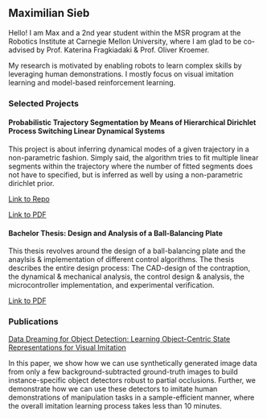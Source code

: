 ## Maximilian Sieb

Hello! I am Max and a 2nd year student within the MSR program at the Robotics Institute at Carnegie Mellon University, where I am glad to be co-advised by Prof. Katerina Fragkiadaki & Prof. Oliver Kroemer.

My research is motivated by enabling robots to learn complex skills by leveraging human demonstrations. I mostly focus on visual imitation learning and model-based reinforcement learning.

### Selected Projects

#### Probabilistic Trajectory Segmentation by Means of Hierarchical Dirichlet Process Switching Linear Dynamical Systems

This project is about inferring dynamical modes of a given trajectory in a non-parametric fashion. Simply said, the algorithm tries to fit multiple linear segments within the trajectory where the number of fitted segments does not have to specified, but is inferred as well by using a non-parametric dirichlet prior.

[Link to Repo](https://github.com/msieb1/switching-linear-dynamical-systems)

[Link to PDF](pdf/HDP_SLDS.pdf)

#### Bachelor Thesis: Design and Analysis of a Ball-Balancing Plate

This thesis revolves around the design of a ball-balancing plate and the anaylsis & implementation of different control algorithms. The thesis describes the entire design process: The CAD-design of the contraption, the dynamical & mechanical analysis, the control design & analysis, the microcontroller implementation, and experimental verification.

[Link to PDF](pdf/bachelor_thesis.pdf)
      



### Publications

[Data Dreaming for Object Detection: Learning Object-Centric State Representations for Visual Imitation](pdf/ddfod.pdf) 

In this paper, we show how we can use synthetically generated image data from only a few background-subtracted ground-truth images to build instance-specific object detectors robust to partial occlusions. Further, we demonstrate how we can use these detectors to imitate human demonstrations of manipulation tasks in a sample-efficient manner, where the overall imitation learning process takes less than 10 minutes.
